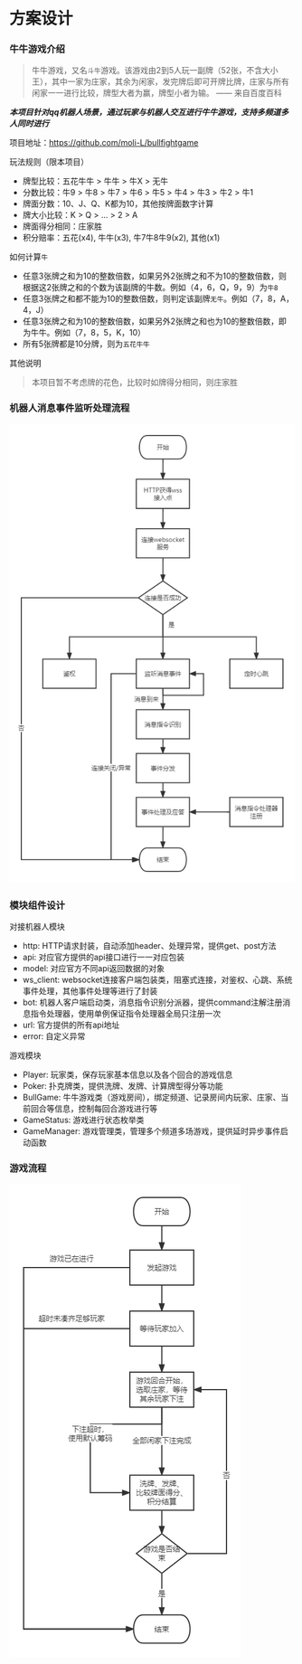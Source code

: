 # 方案设计

### 牛牛游戏介绍

> 牛牛游戏，又名`斗牛`游戏。该游戏由2到5人玩一副牌（52张，不含大小王），其中一家为庄家，其余为闲家，发完牌后即可开牌比牌，庄家与所有闲家一一进行比较，牌型大者为赢，牌型小者为输。
>—— 来自百度百科

***本项目针对qq机器人场景，通过玩家与机器人交互进行牛牛游戏，支持多频道多人同时进行***

项目地址：https://github.com/moli-L/bullfightgame

玩法规则（限本项目）

- 牌型比较：五花牛牛 > 牛牛 > 牛X > 无牛
- 分数比较：牛9 > 牛8 > 牛7 > 牛6 > 牛5 > 牛4 > 牛3 > 牛2 > 牛1
- 牌面分数：10、J、Q、K都为10，其他按牌面数字计算
- 牌大小比较：K > Q > ... > 2 > A
- 牌面得分相同：庄家胜
- 积分赔率：五花(x4), 牛牛(x3), 牛7牛8牛9(x2), 其他(x1)

如何计算`牛`

- 任意3张牌之和为10的整数倍数，如果另外2张牌之和不为10的整数倍数，则根据这2张牌之和的个数为该副牌的牛数。例如（4，6，Q，9，9）为`牛8`
- 任意3张牌之和都不能为10的整数倍数，则判定该副牌`无牛`。例如（7，8，A，4，J）
- 任意3张牌之和为10的整数倍数，如果另外2张牌之和也为10的整数倍数，即为牛牛。例如（7，8，5，K，10）
- 所有5张牌都是10分牌，则为`五花牛牛`

其他说明

> 本项目暂不考虑牌的花色，比较时如牌得分相同，则庄家胜


### 机器人消息事件监听处理流程

![执行流程](pic/执行流程.png)


### 模块组件设计

对接机器人模块

- http: HTTP请求封装，自动添加header、处理异常，提供get、post方法
- api: 对应官方提供的api接口进行一一对应包装
- model: 对应官方不同api返回数据的对象
- ws_client: websocket连接客户端包装类，阻塞式连接，对鉴权、心跳、系统事件处理，其他事件处理等进行了封装
- bot: 机器人客户端启动类，消息指令识别分派器，提供command注解注册消息指令处理器，使用单例保证指令处理器全局只注册一次
- url: 官方提供的所有api地址
- error: 自定义异常

游戏模块

- Player: 玩家类，保存玩家基本信息以及各个回合的游戏信息
- Poker: 扑克牌类，提供洗牌、发牌、计算牌型得分等功能
- BullGame: 牛牛游戏类（游戏房间），绑定频道、记录房间内玩家、庄家、当前回合等信息，控制每回合游戏进行等
- GameStatus: 游戏进行状态枚举类
- GameManager: 游戏管理类，管理多个频道多场游戏，提供延时异步事件启动函数


### 游戏流程


![执行流程](pic/游戏流程.png)

